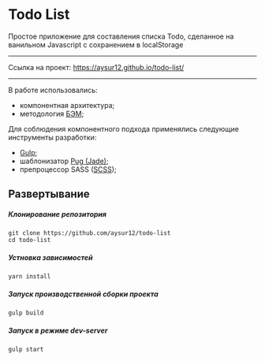 # Todo List

Простое приложение для составления списка Todo, сделанное на ванильном Javascript с сохранением в localStorage
___
Cсылка на проект: https://aysur12.github.io/todo-list/
___
В работе использовались:
  + компонентная архитектура;
  + методология [БЭМ](https://ru.bem.info/methodology/quick-start/);

Для соблюдения компонентного подхода применялись следующие инструменты разработки:
  + [Gulp](https://gulpjs.com/);
  + шаблонизатор [Pug (Jade)](https://pugjs.org/api/getting-started.html);
  + препроцессор SASS ([SCSS](https://sass-scss.ru/));


  ## Развертывание
##### Клонирование репозитория
```
git clone https://github.com/aysur12/todo-list
cd todo-list
```
##### Устновка зависимостей
```
yarn install
```
##### Запуск производственной сборки проекта
```
gulp build
```
##### Запуск в режиме dev-server
```
gulp start
```